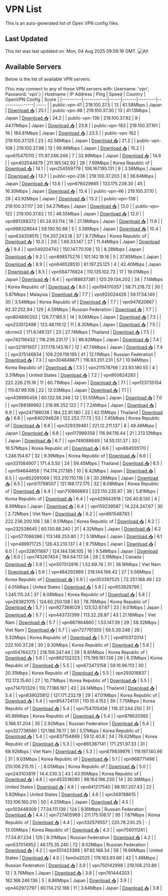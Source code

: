# VPN List

This is an auto-generated list of Open VPN config files.

## Last Updated

This list was last updated on: Mon, 04 Aug 2025 09:59:16 GMT.
![Alt](https://repobeats.axiom.co/api/embed/186b98318ef1479477931607c1ad7d823f12451f.svg "Repobeats analytics image")

## Available Servers

Below is the list of available VPN servers:

(You may connect to any of these VPN servers with: Username: 'vpn', Password: 'vpn'.)
| Hostname | IP Address | Ping | Speed | Country | OpenVPN Config | Score |
|----------|------------|------|-------|---------|----------------| ----- |
| public-vpn-41 | 219.100.37.5 | 13 | 61.58Mbps | Japan | [Download 📥](./configs/server_0_JP.ovpn) | 25.1 |
| public-vpn-88 | 219.100.37.30 | 13 | 41.13Mbps | Japan | [Download 📥](./configs/server_1_JP.ovpn) | 24.2 |
| public-vpn-136 | 219.100.37.92 | 9 | 44.17Mbps | Japan | [Download 📥](./configs/server_2_JP.ovpn) | 23.8 |
| public-vpn-183 | 219.100.37.161 | 19 | 184.81Mbps | Japan | [Download 📥](./configs/server_3_JP.ovpn) | 23.5 |
| public-vpn-162 | 219.100.37.125 | 23 | 42.56Mbps | Japan | [Download 📥](./configs/server_4_JP.ovpn) | 21.2 |
| public-vpn-108 | 219.100.37.98 | 13 | 99.96Mbps | Japan | [Download 📥](./configs/server_5_JP.ovpn) | 15.2 |
| vpn615475110 | 111.97.246.248 | 7 | 32.89Mbps | Japan | [Download 📥](./configs/server_6_JP.ovpn) | 14.6 |
| vpn402044879 | 211.185.142.92 | 28 | 7.99Mbps | Korea Republic of | [Download 📥](./configs/server_7_KR.ovpn) | 14.1 |
| vpn254559779 | 106.167.195.131 | 9 | 3.58Mbps | Japan | [Download 📥](./configs/server_8_JP.ovpn) | 13.7 |
| public-vpn-236 | 219.100.37.203 | 8 | 36.64Mbps | Japan | [Download 📥](./configs/server_9_JP.ovpn) | 13.6 |
| vpn676029665 | 133.175.239.30 | 45 | 16.30Mbps | Japan | [Download 📥](./configs/server_10_JP.ovpn) | 13.4 |
| public-vpn-46 | 219.100.37.10 | 28 | 43.92Mbps | Japan | [Download 📥](./configs/server_11_JP.ovpn) | 13.2 |
| public-vpn-138 | 219.100.37.117 | 20 | 54.27Mbps | Japan | [Download 📥](./configs/server_12_JP.ovpn) | 13.0 |
| public-vpn-122 | 219.100.37.62 | 13 | 46.55Mbps | Japan | [Download 📥](./configs/server_13_JP.ovpn) | 12.0 |
| vpn981288372 | 61.24.93.114 | 18 | 21.18Mbps | Japan | [Download 📥](./configs/server_14_JP.ovpn) | 11.8 |
| vpn988328844 | 58.190.50.88 | 5 | 3.38Mbps | Japan | [Download 📥](./configs/server_15_JP.ovpn) | 10.4 |
| vpn634358515 | 114.207.243.18 | 37 | 8.72Mbps | Korea Republic of | [Download 📥](./configs/server_16_KR.ovpn) | 10.3 |
| 2i6 | 1.66.33.147 | 27 | 11.44Mbps | Japan | [Download 📥](./configs/server_17_JP.ovpn) | 9.4 |
| vpn549204742 | 150.147.70.108 | 13 | 8.28Mbps | Japan | [Download 📥](./configs/server_18_JP.ovpn) | 9.2 |
| vpn898575276 | 101.142.19.16 | 5 | 37.85Mbps | Japan | [Download 📥](./configs/server_19_JP.ovpn) | 8.9 |
| vpn646528510 | 61.197.25.125 | 4 | 42.40Mbps | Japan | [Download 📥](./configs/server_20_JP.ovpn) | 8.5 |
| vpn564776824 | 110.135.102.73 | 17 | 19.01Mbps | Japan | [Download 📥](./configs/server_21_JP.ovpn) | 8.4 |
| vpn188637381 | 120.29.134.202 | 34 | 7.14Mbps | Korea Republic of | [Download 📥](./configs/server_22_KR.ovpn) | 8.0 |
| vpn194170357 | 58.71.218.72 | 30 | 5.87Mbps | Malaysia | [Download 📥](./configs/server_23_MY.ovpn) | 7.7 |
| vpn932024426 | 59.17.54.149 | 30 | 3.54Mbps | Korea Republic of | [Download 📥](./configs/server_24_KR.ovpn) | 7.7 |
| vpn947820667 | 92.37.252.94 | 129 | 4.59Mbps | Russian Federation | [Download 📥](./configs/server_25_RU.ovpn) | 7.7 |
| vpn804890292 | 126.77.185.5 | 14 | 9.06Mbps | Japan | [Download 📥](./configs/server_26_JP.ovpn) | 7.5 |
| vpn233512498 | 123.48.116.12 | 11 | 8.30Mbps | Japan | [Download 📥](./configs/server_27_JP.ovpn) | 7.5 |
| idcrmn2 | 171.6.149.137 | 23 | 27.74Mbps | Thailand | [Download 📥](./configs/server_28_TH.ovpn) | 7.5 |
| vpn742116432 | 118.236.231.17 | 3 | 86.82Mbps | Japan | [Download 📥](./configs/server_29_JP.ovpn) | 7.4 |
| vpn321911607 | 217.178.143.167 | 12 | 47.74Mbps | Japan | [Download 📥](./configs/server_30_JP.ovpn) | 7.4 |
| vpn375146834 | 109.229.118.195 | 41 | 12.11Mbps | Russian Federation | [Download 📥](./configs/server_31_RU.ovpn) | 7.3 |
| vpn304848671 | 116.93.201.231 | 57 | 10.94Mbps | Korea Republic of | [Download 📥](./configs/server_32_KR.ovpn) | 7.3 |
| vpn211578766 | 23.93.180.55 | 4 | 3.31Mbps | United States | [Download 📥](./configs/server_33_US.ovpn) | 7.2 |
| vpn800624283 | 222.226.215.16 | 11 | 60.71Mbps | Japan | [Download 📥](./configs/server_34_JP.ovpn) | 7.1 |
| vpn123735154 | 110.67.99.108 | 22 | 12.03Mbps | Japan | [Download 📥](./configs/server_35_JP.ovpn) | 7.1 |
| vpn439995456 | 60.132.58.248 | 12 | 51.55Mbps | Japan | [Download 📥](./configs/server_36_JP.ovpn) | 7.0 |
| vpn788189992 | 219.98.252.122 | 7 | 7.24Mbps | Japan | [Download 📥](./configs/server_37_JP.ovpn) | 6.9 |
| vpn247188038 | 184.22.81.180 | 22 | 42.15Mbps | Thailand | [Download 📥](./configs/server_38_TH.ovpn) | 6.8 |
| vpn840294628 | 122.252.77.73 | 53 | 7.45Mbps | Korea Republic of | [Download 📥](./configs/server_39_KR.ovpn) | 6.8 |
| vpn329339461 | 221.12.211.137 | 8 | 49.48Mbps | Japan | [Download 📥](./configs/server_40_JP.ovpn) | 6.8 |
| vpn117999358 | 116.94.116.44 | 21 | 213.12Mbps | Japan | [Download 📥](./configs/server_41_JP.ovpn) | 6.7 |
| vpn749088649 | 14.55.131.37 | 33 | 16.57Mbps | Korea Republic of | [Download 📥](./configs/server_42_KR.ovpn) | 6.6 |
| vpn864555170 | 1.246.154.67 | 32 | 9.39Mbps | Korea Republic of | [Download 📥](./configs/server_43_KR.ovpn) | 6.6 |
| vpn331584907 | 171.4.5.50 | 24 | 59.45Mbps | Thailand | [Download 📥](./configs/server_44_TH.ovpn) | 6.5 |
| vpn194644858 | 114.174.217.185 | 10 | 8.42Mbps | Japan | [Download 📥](./configs/server_45_JP.ovpn) | 6.5 |
| vpn852091068 | 153.210.110.119 | 9 | 30.26Mbps | Japan | [Download 📥](./configs/server_46_JP.ovpn) | 6.5 |
| vpn511798507 | 121.168.172.175 | 32 | 8.08Mbps | Korea Republic of | [Download 📥](./configs/server_47_KR.ovpn) | 6.4 |
| vpn710866893 | 222.110.235.97 | 38 | 5.81Mbps | Korea Republic of | [Download 📥](./configs/server_48_KR.ovpn) | 6.4 |
| vpn429642618 | 126.40.8.130 | 4 | 8.99Mbps | Japan | [Download 📥](./configs/server_49_JP.ovpn) | 6.4 |
| vpn159239587 | 14.224.247.67 | 30 | 2.72Mbps | Viet Nam | [Download 📥](./configs/server_50_VN.ovpn) | 6.2 |
| vpn661548783 | 222.236.200.106 | 38 | 9.51Mbps | Korea Republic of | [Download 📥](./configs/server_51_KR.ovpn) | 6.2 |
| vpn232538645 | 60.130.88.240 | 21 | 4.32Mbps | Japan | [Download 📥](./configs/server_52_JP.ovpn) | 6.2 |
| vpn577066386 | 113.148.253.80 | 7 | 5.18Mbps | Japan | [Download 📥](./configs/server_53_JP.ovpn) | 6.1 |
| vpn489971725 | 126.43.210.137 | 4 | 9.75Mbps | Japan | [Download 📥](./configs/server_54_JP.ovpn) | 6.0 |
| vpn328011687 | 124.144.136.105 | 16 | 9.54Mbps | Japan | [Download 📥](./configs/server_55_JP.ovpn) | 6.0 |
| vpn743267454 | 184.64.117.34 | 28 | 3.19Mbps | Canada | [Download 📥](./configs/server_56_CA.ovpn) | 5.9 |
| vpn507512816 | 1.52.69.76 | 31 | 36.16Mbps | Viet Nam | [Download 📥](./configs/server_57_VN.ovpn) | 5.9 |
| vpn484292888 | 218.144.168.42 | 27 | 5.56Mbps | Korea Republic of | [Download 📥](./configs/server_58_KR.ovpn) | 5.9 |
| vpn103397525 | 72.251.168.49 | 22 | 4.05Mbps | United States | [Download 📥](./configs/server_59_US.ovpn) | 5.8 |
| vpn653828796 | 1.245.115.24 | 37 | 8.08Mbps | Korea Republic of | [Download 📥](./configs/server_60_KR.ovpn) | 5.8 |
| vpn283821015 | 124.60.250.138 | 83 | 78.76Mbps | Korea Republic of | [Download 📥](./configs/server_61_KR.ovpn) | 5.7 |
| vpn927368029 | 125.52.67.67 | 23 | 9.01Mbps | Japan | [Download 📥](./configs/server_62_JP.ovpn) | 5.7 |
| vpn443731399 | 113.22.28.87 | 43 | 21.16Mbps | Viet Nam | [Download 📥](./configs/server_63_VN.ovpn) | 5.7 |
| vpn667964660 | 1.53.147.39 | 29 | 58.32Mbps | Viet Nam | [Download 📥](./configs/server_64_VN.ovpn) | 5.7 |
| vpn727791350 | 59.5.39.246 | 28 | 5.32Mbps | Korea Republic of | [Download 📥](./configs/server_65_KR.ovpn) | 5.7 |
| vpn810372014 | 222.100.37.28 | 30 | 9.30Mbps | Korea Republic of | [Download 📥](./configs/server_66_KR.ovpn) | 5.6 |
| vpn104764273 | 218.156.247.44 | 28 | 8.80Mbps | Korea Republic of | [Download 📥](./configs/server_67_KR.ovpn) | 5.6 |
| vpn862132323 | 175.199.161.136 | 26 | 6.31Mbps | Korea Republic of | [Download 📥](./configs/server_68_KR.ovpn) | 5.5 |
| vpn672473158 | 59.16.96.113 | 30 | 20.31Mbps | Korea Republic of | [Download 📥](./configs/server_69_KR.ovpn) | 5.5 |
| vpn293016837 | 112.172.15.60 | 27 | 10.71Mbps | Korea Republic of | [Download 📥](./configs/server_70_KR.ovpn) | 5.5 |
| vpn714701329 | 110.77.188.197 | 43 | 24.14Mbps | Thailand | [Download 📥](./configs/server_71_TH.ovpn) | 5.4 |
| vpn839025812 | 121.171.232.19 | 29 | 47.01Mbps | Korea Republic of | [Download 📥](./configs/server_72_KR.ovpn) | 5.4 |
| vpn854724131 | 110.10.4.152 | 39 | 7.75Mbps | Korea Republic of | [Download 📥](./configs/server_73_KR.ovpn) | 5.4 |
| vpn754705456 | 118.37.244.250 | 31 | 45.66Mbps | Korea Republic of | [Download 📥](./configs/server_74_KR.ovpn) | 5.4 |
| vpn976620565 | 5.166.51.204 | 35 | 2.92Mbps | Russian Federation | [Download 📥](./configs/server_75_RU.ovpn) | 5.4 |
| vpn327738560 | 121.186.78.17 | 30 | 5.17Mbps | Korea Republic of | [Download 📥](./configs/server_76_KR.ovpn) | 5.4 |
| vpn837154869 | 59.12.40.8 | 34 | 76.62Mbps | Korea Republic of | [Download 📥](./configs/server_77_KR.ovpn) | 5.3 |
| vpn865387141 | 171.251.97.33 | 31 | 68.92Mbps | Viet Nam | [Download 📥](./configs/server_78_VN.ovpn) | 5.3 |
| vpn679839976 | 119.197.140.96 | 31 | 9.03Mbps | Korea Republic of | [Download 📥](./configs/server_79_KR.ovpn) | 5.1 |
| vpn968771496 | 210.106.215.15 | - | 8.05Mbps | Korea Republic of | [Download 📥](./configs/server_80_KR.ovpn) | 5.0 |
| vpn243103819 | 14.4.230.3 | 43 | 43.95Mbps | Korea Republic of | [Download 📥](./configs/server_81_KR.ovpn) | 4.8 |
| vpn453518080 | 98.164.196.230 | 14 | 30.38Mbps | United States | [Download 📥](./configs/server_82_US.ovpn) | 4.8 |
| vpn641217540 | 98.167.207.43 | 22 | 5.82Mbps | United States | [Download 📥](./configs/server_83_US.ovpn) | 4.6 |
| vpn349788615 | 133.106.160.210 | 50 | 4.25Mbps | Japan | [Download 📥](./configs/server_84_JP.ovpn) | 4.5 |
| vpn103448309 | 77.34.111.139 | 124 | 9.16Mbps | Russian Federation | [Download 📥](./configs/server_85_RU.ovpn) | 4.4 |
| vpn727405969 | 211.175.106.17 | 95 | 7.67Mbps | Korea Republic of | [Download 📥](./configs/server_86_KR.ovpn) | 4.4 |
| vpn332579557 | 220.78.230.25 | - | 13.00Mbps | Korea Republic of | [Download 📥](./configs/server_87_KR.ovpn) | 4.3 |
| vpn756011241 | 77.34.87.234 | 125 | 9.31Mbps | Russian Federation | [Download 📥](./configs/server_88_RU.ovpn) | 4.2 |
| vpn537014952 | 46.175.35.240 | 72 | 9.02Mbps | Russian Federation | [Download 📥](./configs/server_89_RU.ovpn) | 4.2 |
| vpn551423388 | 97.92.168.34 | 56 | 19.66Mbps | United States | [Download 📥](./configs/server_90_US.ovpn) | 4.0 |
| familia2025 | 178.163.93.66 | 42 | 1.48Mbps | Russian Federation | [Download 📥](./configs/server_91_RU.ovpn) | 3.9 |
| vpn750142998 | 219.106.213.89 | 12 | 3.76Mbps | Japan | [Download 📥](./configs/server_92_JP.ovpn) | 3.9 |
| vpn761444203 | 182.168.246.136 | 5 | 8.86Mbps | Japan | [Download 📥](./configs/server_93_JP.ovpn) | 3.9 |
| vpn402972797 | 60.114.212.188 | 11 | 3.64Mbps | Japan | [Download 📥](./configs/server_94_JP.ovpn) | 3.8 |
